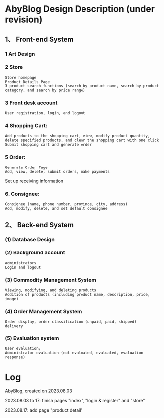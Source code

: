 # AbyBlog Design Description (under revision)

## 1、 Front-end System
### 1 Art Design
### 2 Store
    Store homepage
    Product Details Page
    3 product search functions (search by product name, search by product category, and search by price range)
### 3 Front desk account
    User registration, login, and logout
### 4 Shopping Cart:
    Add products to the shopping cart, view, modify product quantity, delete specified products, and clear the shopping cart with one click
    Submit shopping cart and generate order
### 5 Order:
    Generate Order Page
    Add, view, delete, submit orders, make payments
Set up receiving information
### 6. Consignee:
    Consignee (name, phone number, province, city, address)
    Add, modify, delete, and set default consignee
## 2、 Back-end System
### (1) Database Design
### (2) Background account
    administrators
    Login and logout
### (3) Commodity Management System
    Viewing, modifying, and deleting products
    Addition of products (including product name, description, price, image)
### (4) Order Management System
    Order display, order classification (unpaid, paid, shipped)
    delivery
### (5) Evaluation system
    User evaluation;
    Administrator evaluation (not evaluated, evaluated, evaluation response)

# Log
AbyBlog, created on 2023.08.03

2023.08.03 to 17: finish pages "index", "login & register" and "store"

2023.08.17: add page "product detail"
